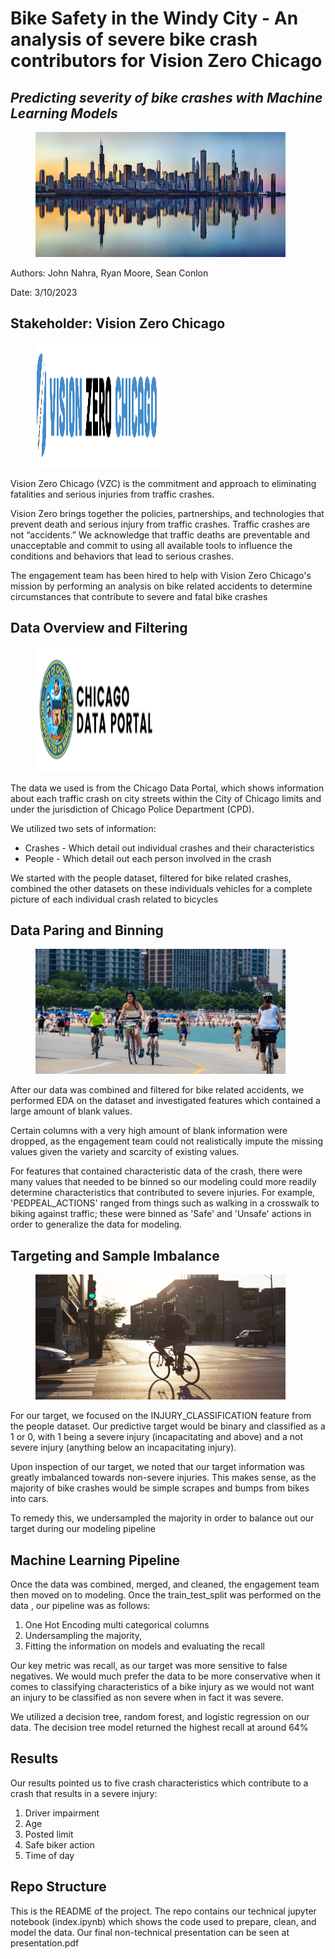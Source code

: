 # Bike Safety in the Windy City - An analysis of severe bike crash contributors for Vision Zero Chicago

## *Predicting severity of bike crashes with Machine Learning Models*

<figure>
    <img src="Illustrations/chicago-skyline.jpg"
         alt="Chicago Skyline"
         width="400"
         height="200">
</figure>

Authors: John Nahra, Ryan Moore, Sean Conlon

Date: 3/10/2023

## Stakeholder: Vision Zero Chicago

<figure>
    <img src="Illustrations/vision_zero.png"
         alt="Vision Zero"
         width="200"
         height="200">
</figure>

Vision Zero Chicago (VZC) is the commitment and approach to eliminating fatalities and serious injuries from traffic crashes.

Vision Zero brings together the policies, partnerships, and technologies that prevent death and serious injury from traffic crashes. Traffic crashes are not “accidents.” We acknowledge that traffic deaths are preventable and unacceptable and commit to using all available tools to influence the conditions and behaviors that lead to serious crashes.

The engagement team has been hired to help with Vision Zero Chicago's mission by performing an analysis on bike related accidents to determine circumstances that contribute to severe and fatal bike crashes

## Data Overview and Filtering

<figure>
    <img src="Illustrations/chicago_data"
         alt="Vision Zero"
         width="200"
         height="200">
</figure>

The data we used is from the Chicago Data Portal, which shows information about each traffic crash on city streets within the City of Chicago limits and under the jurisdiction of Chicago Police Department (CPD).

We utilized two sets of information:

- Crashes - Which detail out individual crashes and their characteristics
- People - Which detail out each person involved in the crash

We started with the people dataset, filtered for bike related crashes, combined the other datasets on these individuals vehicles for a complete picture of each individual crash related to bicycles

## Data Paring and Binning

<figure>
    <img src="Illustrations/bikes_lake.jpg"
         alt="Data Paring"
         width="400"
         height="200">
</figure>

After our data was combined and filtered for bike related accidents, we performed EDA on the dataset and investigated features which contained a large amount of blank values.

Certain columns with a very high amount of blank information were dropped, as the engagement team could not realistically impute the missing values given the variety and scarcity of existing values.

For features that contained characteristic data of the crash, there were many values that needed to be binned so our modeling could more readily determine characteristics that contributed to severe injuries. For example, 'PEDPEAL_ACTIONS' ranged from things such as walking in a crosswalk to biking against traffic; these were binned as 'Safe' and 'Unsafe' actions in order to generalize the data for modeling.

## Targeting and Sample Imbalance

<figure>
    <img src="Illustrations/bikes_chicago_morning.jpeg"
         alt="Vision Zero"
         width="400"
         height="200">
</figure>

For our target, we focused on the INJURY_CLASSIFICATION feature from the people dataset. Our predictive target would be binary and classified as a 1 or 0, with 1 being a severe injury (incapacitating and above) and a not severe injury (anything below an incapacitating injury).

Upon inspection of our target, we noted that our target information was greatly imbalanced towards non-severe injuries. This makes sense, as the majority of bike crashes would be simple scrapes and bumps from bikes into cars.

To remedy this, we undersampled the majority in order to balance out our target during our modeling pipeline

## Machine Learning Pipeline

Once the data was combined, merged, and cleaned, the engagement team then moved on to modeling. Once the train_test_split was performed on the data , our pipeline was as follows:

1. One Hot Encoding multi categorical columns
3. Undersampling the majority,
4. Fitting the information on models and evaluating the recall

Our key metric was recall, as our target was more sensitive to false negatives. We would much prefer the data to be more conservative when it comes to classifying characteristics of a bike injury as we would not want an injury to be classified as non severe when in fact it was severe.

We utilized a decision tree, random forest, and logistic regression on our data. The decision tree model returned the highest recall at around 64%

## Results

Our results pointed us to five crash characteristics which contribute to a crash that results in a severe injury:

1. Driver impairment
2. Age
3. Posted limit
4. Safe biker action
5. Time of day

## Repo Structure

This is the README of the project. The repo contains our technical jupyter notebook (index.ipynb) which shows the code used to prepare, clean, and model the data. Our final non-technical presentation can be seen at presentation.pdf


































